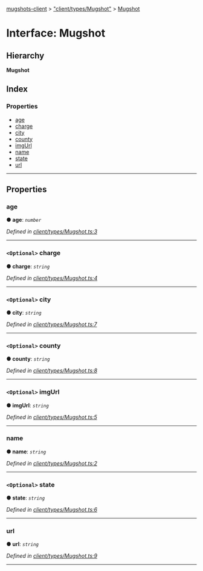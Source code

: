 [mugshots-client](../README.md) > ["client/types/Mugshot"](../modules/_client_types_mugshot_.md) > [Mugshot](../interfaces/_client_types_mugshot_.mugshot.md)

# Interface: Mugshot

## Hierarchy

**Mugshot**

## Index

### Properties

* [age](_client_types_mugshot_.mugshot.md#age)
* [charge](_client_types_mugshot_.mugshot.md#charge)
* [city](_client_types_mugshot_.mugshot.md#city)
* [county](_client_types_mugshot_.mugshot.md#county)
* [imgUrl](_client_types_mugshot_.mugshot.md#imgurl)
* [name](_client_types_mugshot_.mugshot.md#name)
* [state](_client_types_mugshot_.mugshot.md#state)
* [url](_client_types_mugshot_.mugshot.md#url)

---

## Properties

<a id="age"></a>

###  age

**● age**: *`number`*

*Defined in [client/types/Mugshot.ts:3](https://github.com/agaricide/mugshots-client/blob/63bcee9/src/client/types/Mugshot.ts#L3)*

___
<a id="charge"></a>

### `<Optional>` charge

**● charge**: *`string`*

*Defined in [client/types/Mugshot.ts:4](https://github.com/agaricide/mugshots-client/blob/63bcee9/src/client/types/Mugshot.ts#L4)*

___
<a id="city"></a>

### `<Optional>` city

**● city**: *`string`*

*Defined in [client/types/Mugshot.ts:7](https://github.com/agaricide/mugshots-client/blob/63bcee9/src/client/types/Mugshot.ts#L7)*

___
<a id="county"></a>

### `<Optional>` county

**● county**: *`string`*

*Defined in [client/types/Mugshot.ts:8](https://github.com/agaricide/mugshots-client/blob/63bcee9/src/client/types/Mugshot.ts#L8)*

___
<a id="imgurl"></a>

### `<Optional>` imgUrl

**● imgUrl**: *`string`*

*Defined in [client/types/Mugshot.ts:5](https://github.com/agaricide/mugshots-client/blob/63bcee9/src/client/types/Mugshot.ts#L5)*

___
<a id="name"></a>

###  name

**● name**: *`string`*

*Defined in [client/types/Mugshot.ts:2](https://github.com/agaricide/mugshots-client/blob/63bcee9/src/client/types/Mugshot.ts#L2)*

___
<a id="state"></a>

### `<Optional>` state

**● state**: *`string`*

*Defined in [client/types/Mugshot.ts:6](https://github.com/agaricide/mugshots-client/blob/63bcee9/src/client/types/Mugshot.ts#L6)*

___
<a id="url"></a>

###  url

**● url**: *`string`*

*Defined in [client/types/Mugshot.ts:9](https://github.com/agaricide/mugshots-client/blob/63bcee9/src/client/types/Mugshot.ts#L9)*

___

